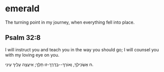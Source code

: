 # emerald

The turning point in my journey, when everything fell into place.

## Psalm 32:8 

I will instruct you and teach you in the way you should go;
    I will counsel you with my loving eye on you.

 ח  אַשְׂכִּילְךָ, וְאוֹרְךָ--בְּדֶרֶךְ-זוּ תֵלֵךְ;    אִיעֲצָה עָלֶיךָ עֵינִי.

